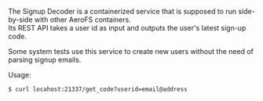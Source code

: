 The Signup Decoder is a containerized service that is supposed to run side-by-side with other AeroFS containers.  
Its REST API takes a user id as input and outputs the user's latest sign-up code.

Some system tests use this service to create new users without the need of parsing signup emails.

Usage:

    $ curl locahost:21337/get_code?userid=email@address